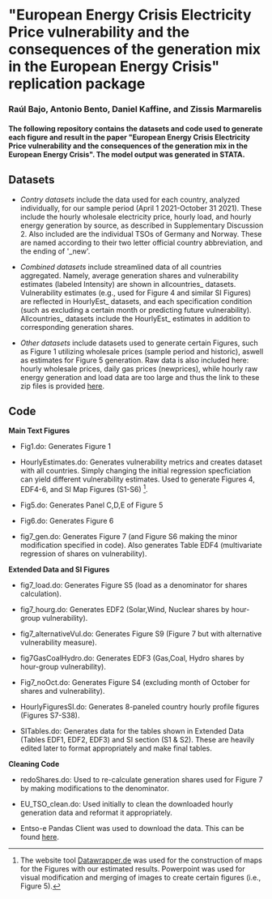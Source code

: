 # "European Energy Crisis Electricity Price vulnerability and the consequences of the generation mix in the European Energy Crisis" replication package
### Raúl Bajo, Antonio Bento, Daniel Kaffine, and Zissis Marmarelis

#### The following repository contains the datasets and code used to generate each figure and result in the paper "European Energy Crisis Electricity Price vulnerability and the consequences of the generation mix in the European Energy Crisis". The model output was generated in STATA.

## Datasets 

 * *Contry datasets* include the data used for each country, analyzed individually, for our sample period (April 1 2021-October 31 2021). These include the hourly wholesale electricity price, hourly load, and hourly energy generation by source, as described in Supplementary Discussion 2. Also included are the individual TSOs of Germany and Norway. These are named according to their two letter official country abbreviation, and the ending of '_new'.

 * *Combined datasets* include streamlined data of all countries aggregated. Namely, average generation shares and vulnerability estimates (labeled Intensity) are shown in allcountries_ datasets. Vulnerability estimates (e.g., used for Figure 4 and similar SI Figures) are reflected in HourlyEst_ datasets, and each specification condition (such as excluding a certain month or predicting future vulnerability). Allcountries_ datasets include the HourlyEst_ estimates in addition to corresponding generation shares.
 
 * *Other datasets* include datasets used to generate certain Figures, such as Figure 1 utilizing wholesale prices (sample period and historic), aswell as estimates for Figure 5 generation. Raw data is also included here: hourly wholesale prices, daily gas prices (newprices), while hourly raw energy generation and load data are too large and thus the link to these zip files is provided [here](https://drive.google.com/drive/folders/1iyNvfgKGQ_N0W-IvbxpxyQ3Im6CjiiJI?usp=sharing).


## Code

**Main Text Figures**

 * Fig1.do: Generates Figure 1
 
 * HourlyEstimates.do: Generates vulnerability metrics and creates dataset with all countries. Simply changing the initial regression specficiation can yield different vulnerability estimates. Used to generate Figures 4, EDF4-6, and SI Map Figures (S1-S6) [^1].
 
 * Fig5.do: Generates Panel C,D,E of Figure 5
 
 * Fig6.do: Generates Figure 6
 
 * fig7_gen.do: Generates Figure 7 (and Figure S6 making the minor modification specified in code). Also generates Table EDF4 (multivariate regression of shares on vulnerability).
 
 **Extended Data and SI Figures**
 
 * fig7_load.do: Generates Figure S5 (load as a denominator for shares calculation).
 
 * fig7_hourg.do: Generates EDF2 (Solar,Wind, Nuclear shares by hour-group vulnerability).
 
 * fig7_alternativeVul.do: Generates Figure S9 (Figure 7 but with alternative vulnerability measure).
 
 * fig7GasCoalHydro.do: Generates EDF3 (Gas,Coal, Hydro shares by hour-group vulnerability).
 
 * Fig7_noOct.do: Generates Figure S4 (excluding month of October for shares and vulnerability).
 
 * HourlyFiguresSI.do: Generates 8-paneled country hourly profile figures (Figures S7-S38).
 
 * SITables.do: Generates data for the tables shown in Extended Data (Tables EDF1, EDF2, EDF3) and SI section (S1 & S2). These are heavily edited later to format appropriately and make final tables.
 
 **Cleaning Code**
 
 * redoShares.do: Used to re-calculate generation shares used for Figure 7 by making modifications to the denominator.
 
 * EU_TSO_clean.do: Used initially to clean the downloaded hourly generation data and reformat it appropriately.
 
 

 * Entso-e Pandas Client was used to download the data. This can be found [here](https://github.com/EnergieID/entsoe-py).
 
 [^1]: The website tool [Datawrapper.de](https://datawrapper.dwcdn.net/B37ic/1/) was used for the construction of maps for the Figures with our estimated results. Powerpoint was used for visual modification and merging of images to create certain figures (i.e., Figure 5).
